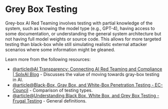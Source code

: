 # Grey Box Testing

Grey-box AI Red Teaming involves testing with partial knowledge of the system, such as knowing the model type (e.g., GPT-4), having access to some documentation, or understanding the general system architecture but not having full model weights or source code. This allows for more targeted testing than black-box while still simulating realistic external attacker scenarios where some information might be gleaned.

Learn more from the following resources:

- [@article@AI Transparency: Connecting AI Red Teaming and Compliance | SplxAI Blog](https://splx.ai/blog/ai-transparency-connecting-ai-red-teaming-and-compliance) - Discusses the value of moving towards gray-box testing in AI.
- [@article@Black-Box, Gray Box, and White-Box Penetration Testing - EC-Council](https://www.eccouncil.org/cybersecurity-exchange/penetration-testing/black-box-gray-box-and-white-box-penetration-testing-importance-and-uses/) - Comparison of testing types.
- [@article@Understanding Black Box, White Box, and Grey Box Testing - Frugal Testing](https://www.frugaltesting.com/blog/understanding-black-box-white-box-and-grey-box-testing-in-software-testing) - General definitions.
